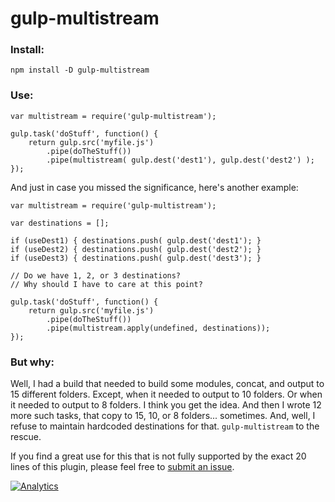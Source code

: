 # gulp-multistream

### Install:

    npm install -D gulp-multistream
    
### Use:

    var multistream = require('gulp-multistream');
    
    gulp.task('doStuff', function() {
        return gulp.src('myfile.js')
            .pipe(doTheStuff())
            .pipe(multistream( gulp.dest('dest1'), gulp.dest('dest2') ); 
    });
    
And just in case you missed the significance, here's another example:

    var multistream = require('gulp-multistream');
    
    var destinations = [];
    
    if (useDest1) { destinations.push( gulp.dest('dest1'); }
    if (useDest2) { destinations.push( gulp.dest('dest2'); }
    if (useDest3) { destinations.push( gulp.dest('dest3'); }
    
    // Do we have 1, 2, or 3 destinations?
    // Why should I have to care at this point?
    
    gulp.task('doStuff', function() {
        return gulp.src('myfile.js')
            .pipe(doTheStuff())
            .pipe(multistream.apply(undefined, destinations)); 
    });
    
### But why:

Well, I had a build that needed to build some modules, concat, and output to 15 different folders. Except, when it needed to output to 10 folders. Or when it needed to output to 8 folders. I think you get the idea. And then I wrote 12 more such tasks, that copy to 15, 10, or 8 folders... sometimes. And, well, I refuse to maintain hardcoded destinations for that. `gulp-multistream` to the rescue.

If you find a great use for this that is not fully supported by the exact 20 lines of this plugin, please feel free to [submit an issue](https://github.com/catdad/gulp-multistream/issues).

[![Analytics](https://ga-beacon.appspot.com/UA-17159207-7/gulp-multistream/readme)](https://github.com/igrigorik/ga-beacon)
